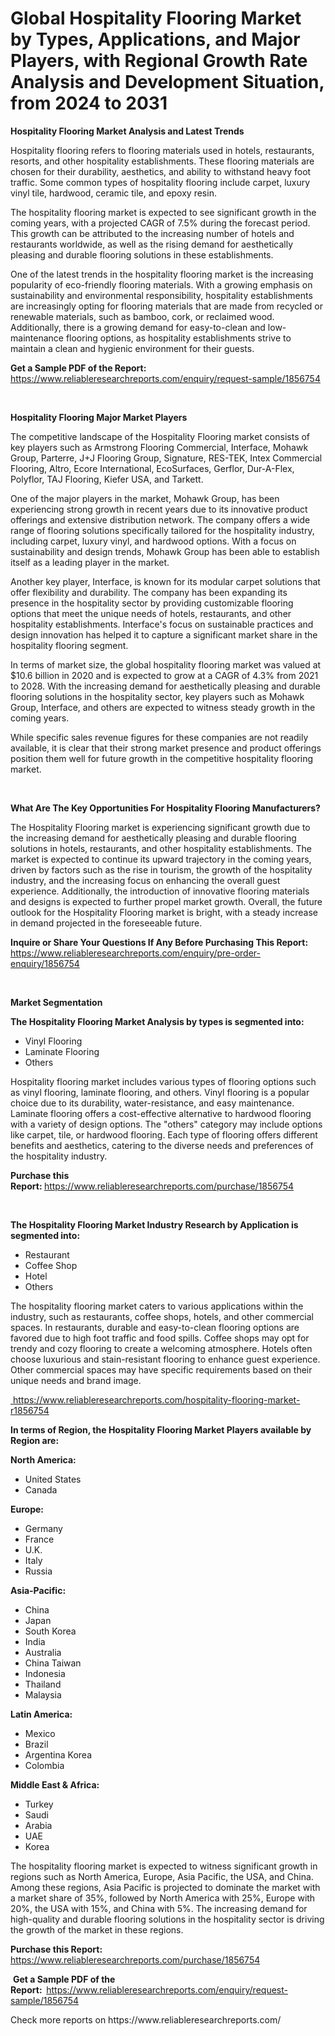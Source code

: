 <p><h1>Global Hospitality Flooring Market by Types, Applications, and Major Players, with Regional Growth Rate Analysis and Development Situation, from 2024 to 2031</h1></p><p><strong>Hospitality Flooring Market Analysis and Latest Trends</strong></p>
<p><p>Hospitality flooring refers to flooring materials used in hotels, restaurants, resorts, and other hospitality establishments. These flooring materials are chosen for their durability, aesthetics, and ability to withstand heavy foot traffic. Some common types of hospitality flooring include carpet, luxury vinyl tile, hardwood, ceramic tile, and epoxy resin.</p><p>The hospitality flooring market is expected to see significant growth in the coming years, with a projected CAGR of 7.5% during the forecast period. This growth can be attributed to the increasing number of hotels and restaurants worldwide, as well as the rising demand for aesthetically pleasing and durable flooring solutions in these establishments.</p><p>One of the latest trends in the hospitality flooring market is the increasing popularity of eco-friendly flooring materials. With a growing emphasis on sustainability and environmental responsibility, hospitality establishments are increasingly opting for flooring materials that are made from recycled or renewable materials, such as bamboo, cork, or reclaimed wood. Additionally, there is a growing demand for easy-to-clean and low-maintenance flooring options, as hospitality establishments strive to maintain a clean and hygienic environment for their guests.</p></p>
<p><strong>Get a Sample PDF of the Report:&nbsp;</strong> <a href="https://www.reliableresearchreports.com/enquiry/request-sample/1856754">https://www.reliableresearchreports.com/enquiry/request-sample/1856754</a></p>
<p>&nbsp;</p>
<p><strong>Hospitality Flooring Major Market Players</strong></p>
<p><p>The competitive landscape of the Hospitality Flooring market consists of key players such as Armstrong Flooring Commercial, Interface, Mohawk Group, Parterre, J+J Flooring Group, Signature, RES-TEK, Intex Commercial Flooring, Altro, Ecore International, EcoSurfaces, Gerflor, Dur-A-Flex, Polyflor, TAJ Flooring, Kiefer USA, and Tarkett. </p><p>One of the major players in the market, Mohawk Group, has been experiencing strong growth in recent years due to its innovative product offerings and extensive distribution network. The company offers a wide range of flooring solutions specifically tailored for the hospitality industry, including carpet, luxury vinyl, and hardwood options. With a focus on sustainability and design trends, Mohawk Group has been able to establish itself as a leading player in the market.</p><p>Another key player, Interface, is known for its modular carpet solutions that offer flexibility and durability. The company has been expanding its presence in the hospitality sector by providing customizable flooring options that meet the unique needs of hotels, restaurants, and other hospitality establishments. Interface's focus on sustainable practices and design innovation has helped it to capture a significant market share in the hospitality flooring segment.</p><p>In terms of market size, the global hospitality flooring market was valued at $10.6 billion in 2020 and is expected to grow at a CAGR of 4.3% from 2021 to 2028. With the increasing demand for aesthetically pleasing and durable flooring solutions in the hospitality sector, key players such as Mohawk Group, Interface, and others are expected to witness steady growth in the coming years.</p><p>While specific sales revenue figures for these companies are not readily available, it is clear that their strong market presence and product offerings position them well for future growth in the competitive hospitality flooring market.</p></p>
<p>&nbsp;</p>
<p><strong>What Are The Key Opportunities For Hospitality Flooring Manufacturers?</strong></p>
<p><p>The Hospitality Flooring market is experiencing significant growth due to the increasing demand for aesthetically pleasing and durable flooring solutions in hotels, restaurants, and other hospitality establishments. The market is expected to continue its upward trajectory in the coming years, driven by factors such as the rise in tourism, the growth of the hospitality industry, and the increasing focus on enhancing the overall guest experience. Additionally, the introduction of innovative flooring materials and designs is expected to further propel market growth. Overall, the future outlook for the Hospitality Flooring market is bright, with a steady increase in demand projected in the foreseeable future.</p></p>
<p><strong>Inquire or Share Your Questions If Any Before Purchasing This Report:</strong> <a href="https://www.reliableresearchreports.com/enquiry/pre-order-enquiry/1856754">https://www.reliableresearchreports.com/enquiry/pre-order-enquiry/1856754</a></p>
<p>&nbsp;</p>
<p><strong>Market Segmentation</strong></p>
<p><strong>The Hospitality Flooring Market Analysis by types is segmented into:</strong></p>
<p><ul><li>Vinyl Flooring</li><li>Laminate Flooring</li><li>Others</li></ul></p>
<p><p>Hospitality flooring market includes various types of flooring options such as vinyl flooring, laminate flooring, and others. Vinyl flooring is a popular choice due to its durability, water-resistance, and easy maintenance. Laminate flooring offers a cost-effective alternative to hardwood flooring with a variety of design options. The "others" category may include options like carpet, tile, or hardwood flooring. Each type of flooring offers different benefits and aesthetics, catering to the diverse needs and preferences of the hospitality industry.</p></p>
<p><strong>Purchase this Report:&nbsp;</strong><a href="https://www.reliableresearchreports.com/purchase/1856754">https://www.reliableresearchreports.com/purchase/1856754</a></p>
<p>&nbsp;</p>
<p><strong>The Hospitality Flooring Market Industry Research by Application is segmented into:</strong></p>
<p><ul><li>Restaurant</li><li>Coffee Shop</li><li>Hotel</li><li>Others</li></ul></p>
<p><p>The hospitality flooring market caters to various applications within the industry, such as restaurants, coffee shops, hotels, and other commercial spaces. In restaurants, durable and easy-to-clean flooring options are favored due to high foot traffic and food spills. Coffee shops may opt for trendy and cozy flooring to create a welcoming atmosphere. Hotels often choose luxurious and stain-resistant flooring to enhance guest experience. Other commercial spaces may have specific requirements based on their unique needs and brand image.</p></p>
<p><a href="https://www.reliableresearchreports.com/hospitality-flooring-market-r1856754">&nbsp;https://www.reliableresearchreports.com/hospitality-flooring-market-r1856754</a></p>
<p><strong>In terms of Region, the Hospitality Flooring Market Players available by Region are:</strong></p>
<p>
    <p> <strong> North America: </strong>
        <ul>
            <li>United States</li>
            <li>Canada</li>
        </ul>
        </p> 
    <p> <strong> Europe: </strong>
        <ul>
            <li>Germany</li>
            <li>France</li>
            <li>U.K.</li>
            <li>Italy</li>
            <li>Russia</li>
        </ul>
        </p> 
    <p> <strong> Asia-Pacific: </strong>
        <ul>
            <li>China</li>
            <li>Japan</li>
            <li>South Korea</li>
            <li>India</li>
            <li>Australia</li>
            <li>China Taiwan</li>
            <li>Indonesia</li>
            <li>Thailand</li>
            <li>Malaysia</li>
        </ul>
        </p> 
    <p> <strong> Latin America: </strong>
        <ul>
            <li>Mexico</li>
            <li>Brazil</li>
            <li>Argentina Korea</li>
            <li>Colombia</li>
        </ul>
        </p> 
    <p> <strong> Middle East & Africa: </strong>
        <ul>
            <li>Turkey</li>
            <li>Saudi</li>
            <li>Arabia</li>
            <li>UAE</li>
            <li>Korea</li>
        </ul>
    </p>
    </p>
<p><p>The hospitality flooring market is expected to witness significant growth in regions such as North America, Europe, Asia Pacific, the USA, and China. Among these regions, Asia Pacific is projected to dominate the market with a market share of 35%, followed by North America with 25%, Europe with 20%, the USA with 15%, and China with 5%. The increasing demand for high-quality and durable flooring solutions in the hospitality sector is driving the growth of the market in these regions.</p></p>
<p><strong>Purchase this Report: </strong><a href="https://www.reliableresearchreports.com/purchase/1856754">https://www.reliableresearchreports.com/purchase/1856754</a></p>
<p>&nbsp;<strong>Get a Sample PDF of the Report:&nbsp;&nbsp;</strong><a href="https://www.reliableresearchreports.com/enquiry/request-sample/1856754">https://www.reliableresearchreports.com/enquiry/request-sample/1856754</a></p>
<p><strong></strong></p>
<p>Check more reports on https://www.reliableresearchreports.com/</p>